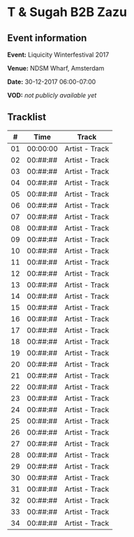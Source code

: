 # T & Sugah B2B Zazu
## Event information
**Event:** Liquicity Winterfestival 2017

**Venue:** NDSM Wharf, Amsterdam

**Date:** 30-12-2017 06:00-07:00

**VOD:** *not publicly available yet*

## Tracklist
| \#  | Time     | Track                                                                                          |
| --- | -------- | ---------------------------------------------------------------------------------------------- |
| 01  | 00:00:00 | Artist - Track                                                     |
| 02  | 00:##:## | Artist - Track                                   |
| 03  | 00:##:## | Artist - Track                                                                |
| 04  | 00:##:## | Artist - Track                                                                      |
| 05  | 00:##:## | Artist - Track                                                                  |
| 06  | 00:##:## | Artist - Track                                             |
| 07  | 00:##:## | Artist - Track                                                        |
| 08  | 00:##:## | Artist - Track                                                                 |
| 09  | 00:##:## | Artist - Track                                                                     |
| 10  | 00:##:## | Artist - Track                                          |
| 11  | 00:##:## | Artist - Track                                              |
| 12  | 00:##:## | Artist - Track                          |
| 13  | 00:##:## | Artist - Track                         |
| 14  | 00:##:## | Artist - Track                          |
| 15  | 00:##:## | Artist - Track                          |
| 16  | 00:##:## | Artist - Track                          |
| 17  | 00:##:## | Artist - Track                          |
| 18  | 00:##:## | Artist - Track                         |
| 19  | 00:##:## | Artist - Track                          |
| 20  | 00:##:## | Artist - Track                         |
| 21  | 00:##:## | Artist - Track                          |
| 22  | 00:##:## | Artist - Track                        |
| 23  | 00:##:## | Artist - Track                          |
| 24  | 00:##:## | Artist - Track                        |
| 25  | 00:##:## | Artist - Track                          |
| 26  | 00:##:## | Artist - Track                         |
| 27  | 00:##:## | Artist - Track                          |
| 28  | 00:##:## | Artist - Track                        |
| 29  | 00:##:## | Artist - Track                         |
| 30  | 00:##:## | Artist - Track                         |
| 31  | 00:##:## | Artist - Track                          |
| 32  | 00:##:## | Artist - Track                         |
| 33  | 00:##:## | Artist - Track                         |
| 34  | 00:##:## | Artist - Track                          |

